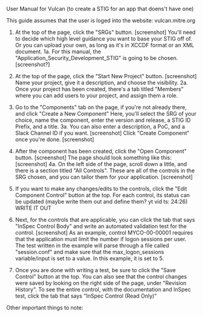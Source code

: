 User Manual for Vulcan 
(to create a STIG for an app that doens't have one)

This guide assumes that the user is loged into the website: vulcan.mitre.org

1. At the top of the page, click the "SRGs" button.
[screenshot]
You'll need to decide which high level guidance you want to base your STIG off of. Or you can upload your own, as long as it's in XCCDF format or an XML document.
1a. For this manual, the "Application_Security_Development_STIG" is going to be chosen. [screenshot?]

2. At the top of the page, click the "Start New Project" button. [screenshot] 
Name your project, give it a description, and choose the visibility.
2a. Once your project has been created, there's a tab titled "Members" where you can add users to your project, and assign them a role.

3. Go to the "Components" tab on the page, if you're not already there, and click "Create a New Component"
Here, you'll select the SRG of your choice, name the component, enter the version and release, a STIG ID Prefix, and a title. 
3a. You can also enter a description, a PoC, and a Slack Channel ID if you want.
[screenshot]
Click "Create Component" once you're done.
[screenshot]

4. After the component has been created, click the "Open Component" button. [screenshot]
The page should look something like this:
[screenshot]
4a. On the left side of the page, scroll down a little, and there is a section titled "All Controls". These are all of the controls in the SRG chosen, and you can tailor them for your application. [screenshot]

5. If you want to make any changes/edits to the controls, click the "Edit Component Control" button at the top. For each control, its status can be updated (maybe write them out and define them? yt vid ts: 24:26)
WRITE IT OUT

6. Next, for the controls that are applicable, you can click the tab that says "InSpec Control Body" and write an automated validation test for the control.
[screenshot]
As an example, control MYCO-00-00001 requires that the application must limit the number if logon sessions per user. The test written in the example will parse through a file called "session.conf" and make sure that the max_logon_sessions variable/input is set to a value. In this example, it is set to 5.

7. Once you are done with writing a test, be sure to click the "Save Control" button at the top.
You can also see that the control changes were saved by looking on the right side of the page, under "Revision History". To see the entire control, with the documentation and InSpec test, click the tab that says "InSpec Control (Read Only)"

Other important things to note: